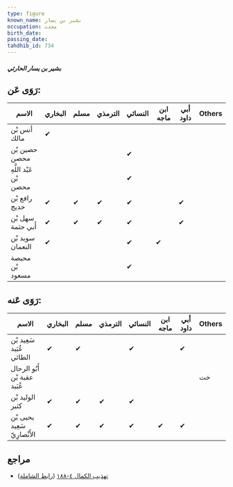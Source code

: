 ```yaml
---
type: figure
known_name: بشير بن يسار
occupation: محدث
birth_date:
passing_date:
tahdhib_id: 734
---
```

##### بشير بن يسار الحارثي

## رَوَى عَن:
| الاسم                  | البخاري | مسلم | الترمذي | النسائي | ابن ماجه | أبي داود | Others |
| ---------------------- | ------- | ---- | ------- | ------- | -------- | -------- | ------ |
| أنس بْن مالك           | ✔       |      |         |         |          |          |        |
| حصين بْن محصن          |         |      |         | ✔       |          |          |        |
| عَبْد اللَّهِ بْن محصن |         |      |         | ✔       |          |          |        |
| رافع بْن خديج          | ✔       | ✔    | ✔       | ✔       |          | ✔        |        |
| سهل بْن أَبي حثمة      | ✔       | ✔    | ✔       | ✔       |          | ✔        |        |
| سويد بْن النعمان       | ✔       |      |         | ✔       | ✔        |          |        |
| محيصة بْن مسعود        |         |      |         | ✔       |          |          |        |
## رَوَى عَنه:
| الاسم                        | البخاري | مسلم | الترمذي | النسائي | ابن ماجه | أبي داود | Others |
| ---------------------------- | ------- | ---- | ------- | ------- | -------- | -------- | ------ |
| سَعِيد بْن عُبَيد الطائي     | ✔       | ✔    |         | ✔       |          | ✔        |        |
| أَبُو الرحال عقبة بْن عُبَيد |         |      |         |         |          |          | خت     |
| الوليد بْن كثير              | ✔       | ✔    | ✔       | ✔       |          |          |        |
| يحيى بْن سَعِيد الأَنْصارِيّ | ✔       | ✔    | ✔       | ✔       | ✔        | ✔        |        |
## مراجع
- [تهذيب الكمال ٤-١٨٨](obsidian://open?vault=Tahdhib-al-Kamal&file=Figures/٧٣٤-بشير%20بن%20يسار%20الحارثي) ([رابط الشاملة](https://shamela.ws/book/3722/1702))